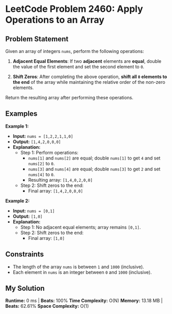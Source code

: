 # LeetCode Problem 2460: Apply Operations to an Array

## Problem Statement

Given an array of integers `nums`, perform the following operations:

1. **Adjacent Equal Elements**: If two **adjacent** elements are **equal**, double the value of the first element and set the second element to `0`.

2. **Shift Zeros**: After completing the above operation, **shift all `0` elements to the end** of the array while maintaining the relative order of the non-zero elements.

Return the resulting array after performing these operations.

## Examples

**Example 1:**

- **Input:** `nums = [1,2,2,1,1,0]`
- **Output:** `[1,4,2,0,0,0]`
- **Explanation:**
  - Step 1: Perform operations:
    - `nums[1]` and `nums[2]` are equal; double `nums[1]` to get `4` and set `nums[2]` to `0`.
    - `nums[3]` and `nums[4]` are equal; double `nums[3]` to get `2` and set `nums[4]` to `0`.
    - Resulting array: `[1,4,0,2,0,0]`
  - Step 2: Shift zeros to the end:
    - Final array: `[1,4,2,0,0,0]`

**Example 2:**

- **Input:** `nums = [0,1]`
- **Output:** `[1,0]`
- **Explanation:**
  - Step 1: No adjacent equal elements; array remains `[0,1]`.
  - Step 2: Shift zeros to the end:
    - Final array: `[1,0]`

## Constraints

- The length of the array `nums` is between `1` and `1000` (inclusive).
- Each element in `nums` is an integer between `0` and `1000` (inclusive).

## My Solution
**Runtime:** 0 ms | **Beats:** 100%
**Time Complexity:** O(N)
**Memory:** 13.18 MB | **Beats:** 62.61%
**Space Complexity:** O(1)